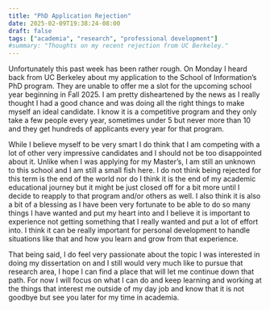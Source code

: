 ```yaml
---
title: "PhD Application Rejection"
date: 2025-02-09T19:38:24-08:00
draft: false
tags: ["academia", "research", "professional development"]
#summary: "Thoughts on my recent rejection from UC Berkeley."
---
```


Unfortunately this past week has been rather rough. On Monday I heard back from UC Berkeley about my application to the School of Information’s PhD program. They are unable to offer me a slot for the upcoming school year beginning in Fall 2025. I am pretty disheartened by the news as I really thought I had a good chance and was doing all the right things to make myself an ideal candidate. I know it is a competitive program and they only take a few people every year, sometimes under 5 but never more than 10 and they get hundreds of applicants every year for that program. 

While I believe myself to be very smart I do think that I am competing with a lot of other very impressive candidates and I should not be too disappointed about it. Unlike when I was applying for my Master’s, I am still an unknown to this school and I am still a small fish here. I do not think being rejected for this term is the end of the world nor do I think it is the end of my academic educational journey but it might be just closed off for a bit more until I decide to reapply to that program and/or others as well. I also think it is also a bit of a blessing as I have been very fortunate to be able to do so many things I have wanted and put my heart into and I believe it is important to experience not getting something that I really wanted and put a lot of effort into. I think it can be really important for personal development to handle situations like that and how you learn and grow from that experience. 

That being said, I do feel very passionate about the topic I was interested in doing my dissertation on and I still would very much like to pursue that research area, I hope I can find a place that will let me continue down that path. For now I will focus on what I can do and keep learning and working at the things that interest me outside of my day job and know that it is not goodbye but see you later for my time in academia.